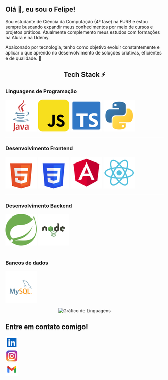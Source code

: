 <h2>Olá 👋, eu sou o Felipe!</h2>

<p align="left">
Sou estudante de Ciência da Computação (4ª fase) na FURB e estou sempre buscando expandir meus conhecimentos por meio de cursos e projetos práticos. 
Atualmente complemento meus estudos com formações na Alura e na Udemy.
</p>

<p align="left">
Apaixonado por tecnologia, tenho como objetivo evoluir constantemente e aplicar o que aprendo no desenvolvimento de soluções criativas, eficientes e de qualidade. 🚀
</p>

<p align="left">


<h2 align="center">Tech Stack ⚡</h2>

<h3>Linguagens de Programação</h3>
<p>
    <img src="images/programming_languages/logo_java.svg" width="100" title="Java" alt="Logo Java">
    <img src="images/programming_languages/logo_javascript.svg" width="100" title="JavaScript" alt="Logo JavaScript">
    <img src="images/programming_languages/logo_typescript.svg" width="100" title="TypeScript" alt="Logo TypeScript">
    <img src="images/programming_languages/logo_python.svg" width="100" title="Python" alt="Logo Python">
</p>

<div role="separator" style="height:3px; background:rgba(255, 255, 255, 0.55); margin:16px 0;"></div>

<h3>Desenvolvimento Frontend</h3>
<p>
    <img src="images/web_development/logo_html5.svg" width="100" title="HTML" alt="Logo HTML 5">
    <img src="images/web_development/logo_css3.svg" width="100" title="CSS" alt="Logo CSS 3">
    <img src="images/web_development/logo_angular.svg" width="100" title="Angular" alt="Logo Angular">
    <img src="images/web_development/logo_react.svg" width="100" title="React" alt="Logo React">
</p>

<div role="separator" style="height:3px; background:rgba(255,255,255,0.5); margin:16px 0;"></div>

<h3>Desenvolvimento Backend</h3>
<p>
    <img src="images/backend_development/logo_spring.svg" width="100" title="Spring" alt="Logo Spring">
    <img src="images/backend_development/logo_node.svg" width="100" title="Node.js" alt="Logo Node.js">
  </a>
</p>

<div role="separator" style="height:3px; background:rgba(255,255,255,0.5); margin:16px 0;"></div>

<h3>Bancos de dados</h3>
<p>
    <img src="images/databases/logo_mysql.svg" width="100" title="MySQL" alt="Logo MySQL">
</p>


<div align="center">
  <img src="https://github-readme-stats.vercel.app/api/top-langs?username=FelipeBoos&locale=en&hide_title=false&layout=compact&card_width=360&langs_count=5&theme=vue&hide_border=true&order=2&custom_title=Linguagens%20Mais%20Utilizadas%20-%20Projetos" height="150" alt="Gráfico de Linguagens"  />
</div>

<h2>Entre em contato comigo!</h2>
<div align="left">
    <a href="https://www.linkedin.com/in/felipe-boos-922380241" target="_blank" style="text-decoration:none; display:inline-block">
        <img src="images/social_media/logo_linkedin.svg" width="40" title="LinkedIn" alt="Logo LinkedIn" style="border:0;">
    </a>
    <br>
    <a href="https://www.instagram.com/felipe_boos" target="_blank" style="text-decoration:none; display:inline-block">
        <img src="images/social_media/logo_instagram.svg" width="40" title="Instagram" alt="Logo Instagram" style="border:0;">
    </a>
    <br>
    <a href="https://www.gmail" target="_blank" style="text-decoration:none; display:inline-block">
        <img src="images/social_media/logo_gmail.svg" width="40" title="Gmail" alt="Logo Gmail" style="border:0;">
    </a>
</div>

<!-- ** Imagens ficam com sublinhado quando utilizo o <a>, verificar para corrigir

<h3>Linguagens de Programação</h3>
<p>
  <a href="https://www.instagram.com/felipe_boos" target="_blank" style="text-decoration:none; display:inline-block">
    <img src="images/programming_languages/logo_java.svg" width="100" title="Java" alt="Logo Java" style="border:0;">
  </a>
  <a href="https://www.instagram.com/felipe_boos" target="_blank" style="text-decoration:none;">
    <img src="images/programming_languages/logo_javascript.svg" width="100" title="JavaScript" alt="Logo JavaScript">
  </a>
  <a href="https://www.instagram.com/felipe_boos" target="_blank" style="text-decoration:none;">
    <img src="images/programming_languages/logo_typescript.svg" width="100" title="TypeScript" alt="Logo TypeScript">
  </a>
  <a href="https://www.instagram.com/felipe_boos" target="_blank" style="text-decoration:none;">
    <img src="images/programming_languages/logo_python.svg" width="100" title="Python" alt="Logo Python">
  </a>
</p>

<hr>

<h3>Desenvolvimento Frontend</h3>
<p>
  <a href="https://www.instagram.com/felipe_boos" target="_blank" style="text-decoration:none;">
    <img src="images/web_development/logo_html5.svg" width="100" title="HTML" alt="Logo HTML 5">
  </a>
  <a href="https://www.instagram.com/felipe_boos" target="_blank" style="text-decoration:none;">
    <img src="images/web_development/logo_css3.svg" width="100" title="CSS" alt="Logo CSS 3">
  </a>
  <a href="https://www.instagram.com/felipe_boos" target="_blank" style="text-decoration:none;">
    <img src="images/web_development/logo_angular.svg" width="100" title="Angular" alt="Logo Angular">
  </a>
  <a href="https://www.instagram.com/felipe_boos" target="_blank" style="text-decoration:none;">
    <img src="images/web_development/logo_react.svg" width="100" title="React" alt="Logo React">
  </a>
  <img src="images/web_development/logo_react.svg" width="100" title="React" alt="Logo React">
  <img src="images/web_development/logo_react.svg" width="100" title="React" alt="Logo React">
</p>

<hr>

<h3>Desenvolvimento Backend</h3>
<p>
  <a href="https://www.instagram.com/felipe_boos" target="_blank" style="text-decoration:none;">
    <img src="images/backend_development/logo_spring.svg" width="100" title="Spring" alt="Logo Spring">
  </a>
  <a href="https://www.instagram.com/felipe_boos" target="_blank" style="text-decoration:none;">
    <img src="images/backend_development/logo_node.svg" width="100" title="Node.js" alt="Logo Node.js">
  </a>
</p>

<hr>

<h3>Bancos de dados</h3>
<p>
  <a href="https://www.instagram.com/felipe_boos" target="_blank" style="text-decoration:none;">
    <img src="images/databases/logo_mysql.svg" width="100" title="MySQL" alt="Logo MySQL">
  </a>
</p>


-->
